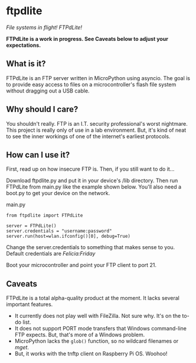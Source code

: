 # ftpdlite
_File systems in flight! FTPdLite!_

**FTPdLite is a work in progress. See Caveats below to adjust your expectations.**

## What is it?
FTPdLite is an FTP server written in MicroPython using asyncio. The goal is to provide easy access to files on a microcontroller's flash file system without dragging out a USB cable.

## Why should I care?
You shouldn't really. FTP is an I.T. security professional's worst nightmare. This project is really only of use in a lab environment. But, it's kind of neat to see the inner workings of one of the internet's earliest protocols.

## How can I use it?
First, read up on how insecure FTP is. Then, if you still want to do it...

Download ftpdlite.py and put it in your device's /lib directory. Then run FTPdLite from main.py like the example shown below. You'll also need a boot.py to get your device on the network.

main.py
```
from ftpdlite import FTPdLite

server = FTPdLite()
server.credentials = "username:password"
server.run(host=wlan.ifconfig()[0], debug=True)
```

Change the server.credentials to something that makes sense to you. Default credentials are _Felicia:Friday_

Boot your microcontroller and point your FTP client to port 21.

## Caveats
FTPdLite is a total alpha-quality product at the moment. It lacks several important features.
* It currently does not play well with FileZilla. Not sure why. It's on the to-do list.
* It does not support PORT mode transfers that Windows command-line FTP expects. But, that's more of a Windows problem.
* MicroPython lacks the `glob()` function, so no wildcard filenames or _mget_.
* But, it works with the tnftp client on Raspberry Pi OS. Woohoo!
